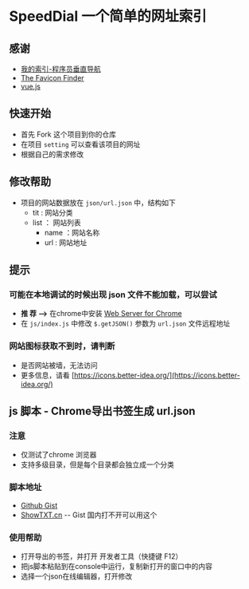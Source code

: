 # SpeedDial  一个简单的网址索引

## 感谢

- [我的索引-程序员垂直导航](http://www.51index.cn/)
- [The Favicon Finder](https://icons.better-idea.org/)
- [vue.js](https://vuejs.org/)


## 快速开始

- 首先 Fork 这个项目到你的仓库
- 在项目 `setting` 可以查看该项目的网址
- 根据自己的需求修改

## 修改帮助

- 项目的网站数据放在 `json/url.json` 中，结构如下
  - tit : 网站分类
  - list ： 网站列表
      - name ：网站名称
      - url : 网站地址

## 提示

### 可能在本地调试的时候出现 json 文件不能加载，可以尝试

- **推 荐 -->**  在chrome中安装 [Web Server for Chrome](https://chrome.google.com/webstore/detail/web-server-for-chrome/ofhbbkphhbklhfoeikjpcbhemlocgigb)
- 在 `js/index.js` 中修改 `$.getJSON()` 参数为 `url.json` 文件远程地址

### 网站图标获取不到时，请判断

- 是否网站被墙，无法访问
- 更多信息，请看 [https://icons.better-idea.org/](https://icons.better-idea.org/)

## js 脚本 - Chrome导出书签生成 url.json

### 注意

- 仅测试了chrome 浏览器
- 支持多级目录，但是每个目录都会独立成一个分类

### 脚本地址
- [Github Gist](https://gist.github.com/f12998765/77c509ed409fdab288ddd0bf9ccdeb47)
- [ShowTXT.cn](http://showtxt.cn/s/d4e421url)  -- Gist 国内打不开可以用这个

### 使用帮助
- 打开导出的书签，并打开 开发者工具（快捷键 F12）
- 把js脚本粘贴到在console中运行，复制新打开的窗口中的内容
- 选择一个json在线编辑器，打开修改
